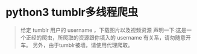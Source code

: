 # python3 tumblr多线程爬虫
>给定 tumblr 用户的 username ，下载图片以及视频资源
>声明一下:这是一个正经的爬虫，所爬取的资源跟你填入的 username 有关系，请勿随意开车。
>另外，由于tumblr被墙，请使用代理爬取。
